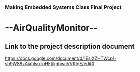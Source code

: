 ### Making Embedded Systems Class Final Project
# --AirQualityMonitor--

## Link to the project description document
https://docs.google.com/document/d/1EsiXZHTWcp1-sh9W88zAiahlsuTpHFtjkghwcVVKIgE/edit#
